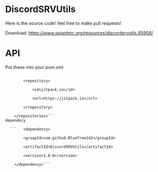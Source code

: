 # DiscordSRVUtils
Here is the source code! feel free to make pull requests!

Download: https://www.spigotmc.org/resources/discordsrvutils.85958/

# API
Put these into your pom.xml

```	<repositories>

		<repository>

		    <id>jitpack.io</id>

		    <url>https://jitpack.io</url>

		</repository>

	</repositories>```
dependecy
  
  ```	<dependency>

	    <groupId>com.github.BlueTree242</groupId>

	    <artifactId>DiscordSRVUtils</artifactId>

	    <version>1.0.0</version>

	</dependency>```
  
  






